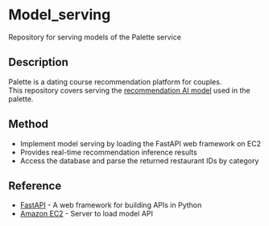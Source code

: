 # Model_serving
Repository for serving models of the Palette service

## Description

Palette is a dating course recommendation platform for couples. <br>
This repository covers serving the [recommendation AI model](https://github.com/SJU-Capstone-DS-DayOne/Model) used in the palette.

## Method

- Implement model serving by loading the FastAPI web framework on EC2
- Provides real-time recommendation inference results
- Access the database and parse the returned restaurant IDs by category

## Reference
* [FastAPI](https://fastapi.tiangolo.com/ko/) - A web framework for building APIs in Python
* [Amazon EC2](https://aws.amazon.com/ko/ec2/?gclid=Cj0KCQjwxqayBhDFARIsAANWRnRvCTl__zlVQEB4ILtf_H2FYSQWIVmPe2w-oz6mlGRcQ3mZbctN-gAaAnJvEALw_wcB&trk=bc3c5de1-7376-43c7-ad4f-f0f3f8248023&sc_channel=ps&ef_id=Cj0KCQjwxqayBhDFARIsAANWRnRvCTl__zlVQEB4ILtf_H2FYSQWIVmPe2w-oz6mlGRcQ3mZbctN-gAaAnJvEALw_wcB:G:s&s_kwcid=AL!4422!3!588924203019!e!!g!!ec2!16390049454!133992834459) - Server to load model API
